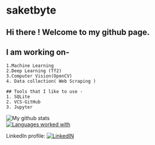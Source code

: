 # saketbyte
## Hi there ! Welcome to my github page. 
## I am working on-
    1.Machine Learning
    2.Deep Learning (Tf2)
    3.Computer Vision(OpenCV)
    4. Data collection( Web Scraping )
    
    ## Tools that I like to use -
    1. SQLite
    2. VCS-GitHub
    3. Jupyter

![My github stats](https://github-readme-stats.vercel.app/api?username=saketbyte&count_private=true&theme=nightowl&count_private=True)
</br>
[![Languages worked with](https://github-readme-stats.vercel.app/api/top-langs/?username=saketbytee&count_private=true)](https://github.com/saketbyte/github-readme-stats&theme=nightowl)
</br>

<!-- Actual text -->

LinkedIn profile: [![LinkedIN][1.2]][1]

<!-- Icons -->

[1.2]:https://raw.githubusercontent.com/MartinHeinz/MartinHeinz/master/linkedin-3-16.png (LinkedIn icon without padding)

<!-- Links to your social media accounts -->

[1]: https://www.linkedin.com/in/samriddh-singh-70621b18b/

